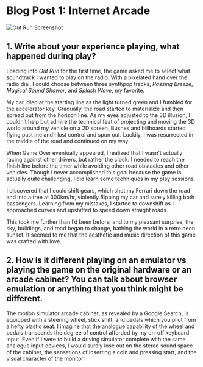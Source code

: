 # Blog Post 1: Internet Arcade 

![Out Run Screenshot](https://github.com/ricedust-school/art108-blog/assets/62413269/31c7e79e-6445-43fa-96d1-671410d3d664)

## 1. Write about your experience playing, what happened during play?

Loading into *Out Run* for the first time, the game asked me to select what soundtrack I wanted to play on the radio. With a pixelated hand over the radio dial, I could choose between three synthpop tracks, *Passing Breeze*, *Magical Sound Shower*, and *Splash Wave*, my favorite. 

My car idled at the starting line as the light turned green and I fumbled for the accelerator key. Gradually, the road started to materialize and then spread out from the horizon line. As my eyes adjusted to the 3D illusion, I couldn’t help but admire the technical feat of projecting and moving the 3D world around my vehicle on a 2D screen. Bushes and billboards started flying past me and I lost control and spun out. Luckily, I was resurrected in the middle of the road and continued on my way.

When Game Over eventually appeared, I realized that I wasn’t actually racing against other drivers, but rather the clock: I needed to reach the finish line before the timer while avoiding other road obstacles and other vehicles. Though I never accomplished this goal because the game is actually quite challenging, I did learn some techniques in my play sessions.

I discovered that I could shift gears, which shot my Ferrari down the road and into a tree at 300km/hr, violently flipping my car and surely killing both passengers. Learning from my mistakes, I started to downshift as I approached curves and upshifted to speed down straight roads.

This took me further than I’d been before, and to my pleasant surprise, the sky, buildings, and road began to change, bathing the world in a retro neon sunset. It seemed to me that the aesthetic and music direction of this game was crafted with love.

## 2. How is it different playing on an emulator vs playing the game on the original hardware or an arcade cabinet? You can talk about browser emulation or anything that you think might be different.

The motion simulator arcade cabinet, as revealed by a Google Search, is equipped with a steering wheel, stick shift, and pedals which you pilot from a hefty plastic seat. I imagine that the analogue capability of the wheel and pedals transcends the degree of control afforded by my on-off keyboard input. Even if I were to build a driving simulator complete with the same analogue input devices, I would surely lose out on the stereo sound space of the cabinet, the sensations of inserting a coin and pressing start, and the visual character of the monitor.
